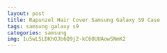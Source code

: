 ```yaml
---
layout: post
title: Rapunzel Hair Cover Samsung Galaxy S9 Case
tags: samsung galaxy s9
categories: samsung
img: 1u5wLSLDKhOJb6Q9j2-kC6OUUAowSNmK2
---
```

